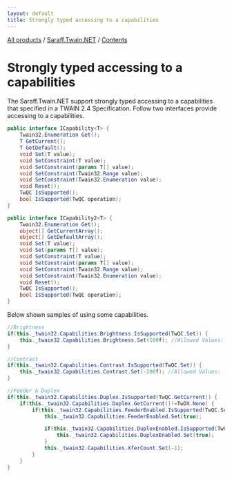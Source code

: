```yaml
---
layout: default
title: Strongly typed accessing to a capabilities
---
```

[All products](../../) / [Saraff.Twain.NET](../) / [Contents](./index.md)
# Strongly typed accessing to a capabilities
The Saraff.Twain.NET support strongly typed accessing to a capabilities that specified in a TWAIN 2.4 Specification.
Follow two interfaces provide accessing to a capabilities.

```c#
public interface ICapability<T> {
    Twain32.Enumeration Get();
    T GetCurrent();
    T GetDefault();
    void Set(T value);
    void SetConstraint(T value);
    void SetConstraint(params T[] value);
    void SetConstraint(Twain32.Range value);
    void SetConstraint(Twain32.Enumeration value);
    void Reset();
    TwQC IsSupported();
    bool IsSupported(TwQC operation);
}
```

```c#
public interface ICapability2<T> {
    Twain32.Enumeration Get();
    object[] GetCurrentArray();
    object[] GetDefaultArray();
    void Set(T value);
    void Set(params T[] value);
    void SetConstraint(T value);
    void SetConstraint(params T[] value);
    void SetConstraint(Twain32.Range value);
    void SetConstraint(Twain32.Enumeration value);
    void Reset();
    TwQC IsSupported();
    bool IsSupported(TwQC operation);
}
```

Below shown samples of using some capabilities.

```c#
//Brightness
if(this._twain32.Capabilities.Brightness.IsSupported(TwQC.Set)) {
    this._twain32.Capabilities.Brightness.Set(100f); //Allowed Values: -1000f to +1000f; Default Value: 0f;
}
```

```c#
//Contrast
if(this._twain32.Capabilities.Contrast.IsSupported(TwQC.Set)) {
    this._twain32.Capabilities.Contrast.Set(-200f); //Allowed Values: -1000f to +1000f; Default Value: 0f;
}
```

```c#
//Feeder & Duplex
if(this._twain32.Capabilities.Duplex.IsSupported(TwQC.GetCurrent)) {
    if(this._twain32.Capabilities.Duplex.GetCurrent()!=TwDX.None) {
        if(this._twain32.Capabilities.FeederEnabled.IsSupported(TwQC.Set)) {
            this._twain32.Capabilities.FeederEnabled.Set(true);

            if(this._twain32.Capabilities.DuplexEnabled.IsSupported(TwQC.Set)) {
                this._twain32.Capabilities.DuplexEnabled.Set(true);
            }
            this._twain32.Capabilities.XferCount.Set(-1);
        }
    }
}
```
